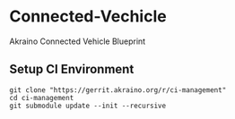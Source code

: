 # Connected-Vechicle
Akraino Connected Vehicle Blueprint


## Setup CI Environment 

```
git clone "https://gerrit.akraino.org/r/ci-management"
cd ci-management
git submodule update --init --recursive
```